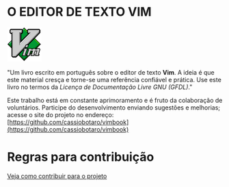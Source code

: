 
# O EDITOR DE TEXTO VIM

![Logo Vim](docs/imgs/vimlogo.png "logo vim")

"Um livro escrito em português sobre o editor de texto **Vim**. A ideia é que este material cresça e torne-se uma referência confiável e prática. Use este livro no termos da *Licença de Documentação Livre GNU (GFDL)*."

Este trabalho está em constante aprimoramento e é fruto da colaboração de voluntários. Participe do desenvolvimento enviando sugestões e melhorias; acesse o site do projeto no endereço: [https://github.com/cassiobotaro/vimbook](https://github.com/cassiobotaro/vimbook)


# Regras para contribuição

[Veja como contribuir para o projeto](https://github.com/cassiobotaro/vimbook/blob/main/CONTRIBUTING.md)

